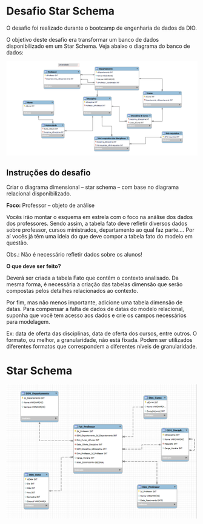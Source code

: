 # Desafio Star Schema
O desafio foi realizado durante o bootcamp de engenharia de dados da DIO.

O objetivo deste desafio era transformar um banco de dados disponibilizado em um Star Schema. Veja abaixo o diagrama do banco de dados:

![Banco de dados original](Imagens\PrintEsquemaOriginal.png)

## Instruções do desafio
Criar o diagrama dimensional – star schema – com base no diagrama relacional disponibilizado.

**Foco:** Professor – objeto de análise

Vocês irão montar o esquema em estrela com o foco na análise dos dados dos professores. Sendo assim, a tabela fato deve refletir diversos dados sobre professor, cursos ministrados, departamento ao qual faz parte.... Por aí vocês já têm uma ideia do que deve compor a tabela fato do modelo em questão.

Obs.: Não é necessário refletir dados sobre os alunos!

**O que deve ser feito?**

Deverá ser criada a tabela Fato que contêm o contexto analisado. Da mesma forma, é necessária a criação das tabelas dimensão que serão compostas pelos detalhes relacionados ao contexto.

Por fim, mas não menos importante, adicione uma tabela dimensão de datas. Para compensar a falta de dados de datas do modelo relacional, suponha que você tem acesso aos dados e crie os campos necessários para modelagem.

Ex: data de oferta das disciplinas, data de oferta dos cursos, entre outros. O formato, ou melhor, a granularidade, não está fixada. Podem ser utilizados diferentes formatos que correspondem a diferentes níveis de granularidade.

# Star Schema
![Star Schema](Imagens\PrintStarSchema.png)